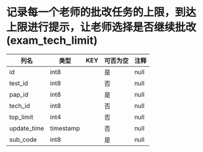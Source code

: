 # 记录每一个老师的批改任务的上限，到达上限进行提示，让老师选择是否继续批改(exam_tech_limit)
| 列名   | 类型   | KEY  | 可否为空 | 注释   |
| ---- | ---- | ---- | ---- | ---- |
|id|int8||是|null|
|test_id|int8||否|null|
|pap_id|int8||是|null|
|tech_id|int8||否|null|
|top_limit|int4||否|null|
|update_time|timestamp||否|null|
|sub_code|int8||是|null|
